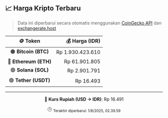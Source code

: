 

<!-- HARGA_KRIPTO -->
## 📈 Harga Kripto Terbaru

> Data ini diperbarui secara otomatis menggunakan [CoinGecko API](https://www.coingecko.com/) dan [exchangerate.host](https://exchangerate.host/)

<div align="center">

| 🪙 Token | 💰 Harga (IDR) |
|:------:|---------------:|
| 🟠 **Bitcoin (BTC)**   | Rp 1.930.423.610 |
| 🔵 **Ethereum (ETH)**  | Rp 61.901.805 |
| 🟣 **Solana (SOL)**    | Rp 2.901.791 |
| 🟢 **Tether (USDT)**   | Rp 16.493 |

---

💱 **Kurs Rupiah (USD → IDR)**: Rp 16.491

🕒 <sub>Terakhir diperbarui: 1/8/2025, 02.39.59</sub>

</div>
<!-- /HARGA_KRIPTO -->